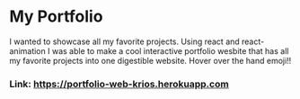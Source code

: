 # My Portfolio

I wanted to showcase all my favorite projects. Using react and react-animation I was able to make a cool interactive portfolio wesbite that has all my favorite projects into one digestible website. Hover over the hand emoji!!

### Link: https://portfolio-web-krios.herokuapp.com
